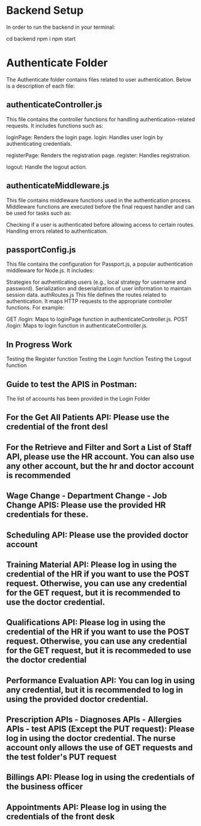
# Backend Setup

In order to run the backend in your terminal:

cd backend
npm i
npm start


# Authenticate Folder
The Authenticate folder contains files related to user authentication. Below is a description of each file:

## authenticateController.js 
This file contains the controller functions for handling authentication-related requests. It includes functions such as:

loginPage: Renders the login page.
login: Handles user login by authenticating credentials.

registerPage: Renders the registration page.
register: Handles registration.

logout: Handle the logout action.


## authenticateMiddleware.js
This file contains middleware functions used in the authentication process. Middleware functions are executed before the final request handler and can be used for tasks such as:

Checking if a user is authenticated before allowing access to certain routes.
Handling errors related to authentication.


## passportConfig.js
This file contains the configuration for Passport.js, a popular authentication middleware for Node.js. It includes:

Strategies for authenticating users (e.g., local strategy for username and password).
Serialization and deserialization of user information to maintain session data.
authRoutes.js
This file defines the routes related to authentication. It maps HTTP requests to the appropriate controller functions. For example:

GET /login: Maps to loginPage function in authenticateController.js.
POST /login: Maps to login function in authenticateController.js.


## In Progress Work
Testing the Register function
Testing the Login function
Testing the Logout function 

## Guide to test the APIS in Postman:

The list of accounts has been provided in the Login Folder

## For the Get All Patients API: Please use the credential of the front desl

## For the Retrieve and Filter and Sort a List of Staff API, please use the HR account. You can also use any other account, but the hr and doctor account is recommended

## Wage Change - Department Change - Job Change APIS: Please use the provided HR credentials for these.

## Scheduling API: Please use the provided doctor account

## Training Material API: Please log in using the credential of the HR if you want to use the POST request. Otherwise, you can use any credential for the GET request, but it is recommended to use the doctor credential.

## Qualifications API: Please log in using the credential of the HR if you want to use the POST request. Otherwise, you can use any credential for the GET request, but it is recommeded to use the doctor credential

## Performance Evaluation API: You can log in using any credential, but it is recommended to log in using the provided doctor credential.

## Prescription APIs - Diagnoses APIs - Allergies APIs - test APIS (Except the PUT request): Please log in using the doctor credential. The nurse account only allows the use of GET requests and the test folder's PUT request 

## Billings API: Please log in using the credentials of the business officer

## Appointments API: Please log in using the credentials of the front desk

